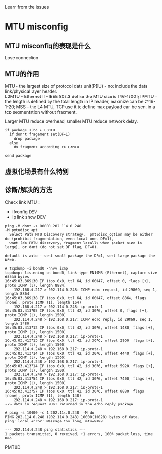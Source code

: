 Learn from the issues

# MTU misconfig
## MTU misconfig的表现是什么
Lose connection


## MTU的作用
MTU - the largest size of protocol data unit(PDU) - not include the data link/physical layer header.  
L2MTU - Ethernet II - IEEE 802.3 define the MTU size is [46-1500]; 
IPMTU - the length is defined by the total length in IP header, maxmize can be 2^16-1-20;
MSS - the L4 MTU, TCP use it to define max payload can be sent in a tcp segmentation without fragment.  

Larger MTU reduce overhead, smaller MTU reduce network delay.  


```
if package size > L3MTU
  if don't fragement set(DF=1)
    drop package
  else
    do fragment according to L3MTU

send package
```

## 虚拟化场景有什么特别

## 诊断/解决的方法
Check link MTU：
- ifconfig DEV
- ip link show DEV

```
ping -M dont -s 90000 202.114.0.248
-M pmtudisc_opt
  Select Path MTU Discovery strategy.  pmtudisc_option may be either do (prohibit fragmentation, even local one, DF=1), 
  want (do PMTU discovery, fragment locally when packet size is large), or dont (do not set DF flag, DF=0).

default is auto - sent small package the DF=1, sent large package the DF=0.

# tcpdump -i bond0 -nnvv icmp
tcpdump: listening on bond0, link-type EN10MB (Ethernet), capture size 65535 bytes
16:45:03.369130 IP (tos 0x0, ttl 64, id 60047, offset 0, flags [+], proto ICMP (1), length 8884)
    192.168.0.217 > 202.114.0.248: ICMP echo request, id 29869, seq 1, length 8864
16:45:03.369138 IP (tos 0x0, ttl 64, id 60047, offset 8864, flags [none], proto ICMP (1), length 164)
    192.168.0.217 > 202.114.0.248: ip-proto-1
16:45:03.413705 IP (tos 0x0, ttl 42, id 3076, offset 0, flags [+], proto ICMP (1), length 1500)
    202.114.0.248 > 192.168.0.217: ICMP echo reply, id 29869, seq 1, length 1480
16:45:03.413712 IP (tos 0x0, ttl 42, id 3076, offset 1480, flags [+], proto ICMP (1), length 1500)
    202.114.0.248 > 192.168.0.217: ip-proto-1
16:45:03.413713 IP (tos 0x0, ttl 42, id 3076, offset 2960, flags [+], proto ICMP (1), length 1500)
    202.114.0.248 > 192.168.0.217: ip-proto-1
16:45:03.413714 IP (tos 0x0, ttl 42, id 3076, offset 4440, flags [+], proto ICMP (1), length 1500)
    202.114.0.248 > 192.168.0.217: ip-proto-1
16:45:03.413714 IP (tos 0x0, ttl 42, id 3076, offset 5920, flags [+], proto ICMP (1), length 1500)
    202.114.0.248 > 192.168.0.217: ip-proto-1
16:45:03.413754 IP (tos 0x0, ttl 42, id 3076, offset 7400, flags [+], proto ICMP (1), length 1500)
    202.114.0.248 > 192.168.0.217: ip-proto-1
16:45:03.413757 IP (tos 0x0, ttl 42, id 3076, offset 8880, flags [none], proto ICMP (1), length 148)
    202.114.0.248 > 192.168.0.217: ip-proto-1
--> data in request MUST returned in the echo reply package

# ping -s 10000 -c 1 202.114.0.248  -M do
PING 202.114.0.248 (202.114.0.248) 10000(10028) bytes of data.
ping: local error: Message too long, mtu=8888

--- 202.114.0.248 ping statistics ---
1 packets transmitted, 0 received, +1 errors, 100% packet loss, time 0ms
```

PMTUD

